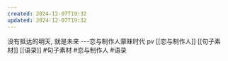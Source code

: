 ```yaml
---
created: 2024-12-07T19:32
updated: 2024-12-07T19:32
---
```


没有抵达的明天, 就是未来
---恋与制作人蒙昧时代 pv
[[恋与制作人]]  [[句子素材]] [[语录]]   #句子素材 #恋与制作人 #语录 

